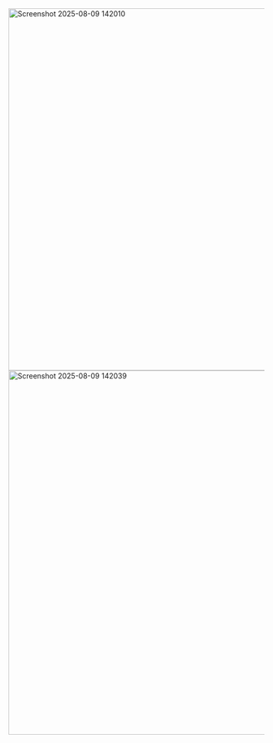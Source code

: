 <img width="1291" height="712" alt="Screenshot 2025-08-09 142010" src="https://github.com/user-attachments/assets/d4d2ab6d-974c-4786-be09-300fbbccc24b" />


<img width="1293" height="716" alt="Screenshot 2025-08-09 142039" src="https://github.com/user-attachments/assets/6e09404f-66f8-42cd-8fc6-8bc10b2f9029" />

